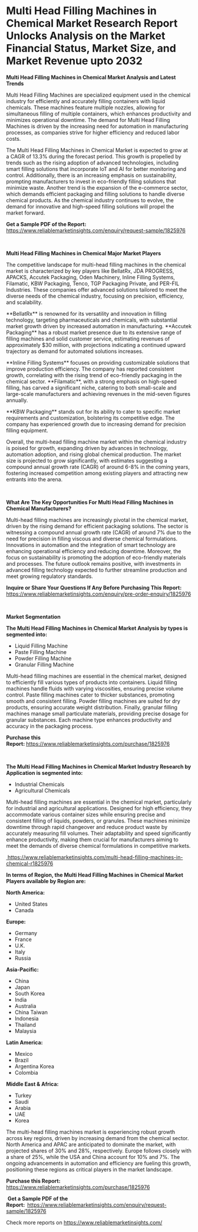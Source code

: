 <p><h1>Multi Head Filling Machines in Chemical Market Research Report Unlocks Analysis on the Market Financial Status, Market Size, and Market Revenue upto 2032</h1></p><p><strong>Multi Head Filling Machines in Chemical Market Analysis and Latest Trends</strong></p>
<p><p>Multi Head Filling Machines are specialized equipment used in the chemical industry for efficiently and accurately filling containers with liquid chemicals. These machines feature multiple nozzles, allowing for simultaneous filling of multiple containers, which enhances productivity and minimizes operational downtime. The demand for Multi Head Filling Machines is driven by the increasing need for automation in manufacturing processes, as companies strive for higher efficiency and reduced labor costs.</p><p>The Multi Head Filling Machines in Chemical Market is expected to grow at a CAGR of 13.3% during the forecast period. This growth is propelled by trends such as the rising adoption of advanced technologies, including smart filling solutions that incorporate IoT and AI for better monitoring and control. Additionally, there is an increasing emphasis on sustainability, prompting manufacturers to invest in eco-friendly filling solutions that minimize waste. Another trend is the expansion of the e-commerce sector, which demands efficient packaging and filling solutions to handle diverse chemical products. As the chemical industry continues to evolve, the demand for innovative and high-speed filling solutions will propel the market forward.</p></p>
<p><strong>Get a Sample PDF of the Report:&nbsp;</strong> <a href="https://www.reliablemarketinsights.com/enquiry/request-sample/1825976?utm_campaign=1937&utm_medium=2&utm_source=Github&utm_content=ia&utm_term=28022025&utm_id=multi-head-filling-machines-in-chemical">https://www.reliablemarketinsights.com/enquiry/request-sample/1825976</a></p>
<p>&nbsp;</p>
<p><strong>Multi Head Filling Machines in Chemical Major Market Players</strong></p>
<p><p>The competitive landscape for multi-head filling machines in the chemical market is characterized by key players like BellatRx, JDA PROGRESS, APACKS, Accutek Packaging, Oden Machinery, Inline Filling Systems, Filamatic, KBW Packaging, Tenco, TGP Packaging Private, and PER-FIL Industries. These companies offer advanced solutions tailored to meet the diverse needs of the chemical industry, focusing on precision, efficiency, and scalability.</p><p>**BellatRx** is renowned for its versatility and innovation in filling technology, targeting pharmaceuticals and chemicals, with substantial market growth driven by increased automation in manufacturing. **Accutek Packaging** has a robust market presence due to its extensive range of filling machines and solid customer service, estimating revenues of approximately $30 million, with projections indicating a continued upward trajectory as demand for automated solutions increases.</p><p>**Inline Filling Systems** focuses on providing customizable solutions that improve production efficiency. The company has reported consistent growth, correlating with the rising trend of eco-friendly packaging in the chemical sector. **Filamatic**, with a strong emphasis on high-speed filling, has carved a significant niche, catering to both small-scale and large-scale manufacturers and achieving revenues in the mid-seven figures annually.</p><p>**KBW Packaging** stands out for its ability to cater to specific market requirements and customization, bolstering its competitive edge. The company has experienced growth due to increasing demand for precision filling equipment.</p><p>Overall, the multi-head filling machine market within the chemical industry is poised for growth, expanding driven by advances in technology, automation adoption, and rising global chemical production. The market size is projected to grow significantly, with estimates suggesting a compound annual growth rate (CAGR) of around 6-8% in the coming years, fostering increased competition among existing players and attracting new entrants into the arena.</p></p>
<p>&nbsp;</p>
<p><strong>What Are The Key Opportunities For Multi Head Filling Machines in Chemical Manufacturers?</strong></p>
<p><p>Multi-head filling machines are increasingly pivotal in the chemical market, driven by the rising demand for efficient packaging solutions. The sector is witnessing a compound annual growth rate (CAGR) of around 7% due to the need for precision in filling viscous and diverse chemical formulations. Innovations in automation and the integration of smart technology are enhancing operational efficiency and reducing downtime. Moreover, the focus on sustainability is promoting the adoption of eco-friendly materials and processes. The future outlook remains positive, with investments in advanced filling technology expected to further streamline production and meet growing regulatory standards.</p></p>
<p><strong>Inquire or Share Your Questions If Any Before Purchasing This Report:</strong> <a href="https://www.reliablemarketinsights.com/enquiry/pre-order-enquiry/1825976?utm_campaign=1937&utm_medium=2&utm_source=Github&utm_content=ia&utm_term=28022025&utm_id=multi-head-filling-machines-in-chemical">https://www.reliablemarketinsights.com/enquiry/pre-order-enquiry/1825976</a></p>
<p>&nbsp;</p>
<p><strong>Market Segmentation</strong></p>
<p><strong>The Multi Head Filling Machines in Chemical Market Analysis by types is segmented into:</strong></p>
<p><ul><li>Liquid Filling Machine</li><li>Paste Filling Machine</li><li>Powder Filling Machine</li><li>Granular Filling Machine</li></ul></p>
<p><p>Multi-head filling machines are essential in the chemical market, designed to efficiently fill various types of products into containers. Liquid filling machines handle fluids with varying viscosities, ensuring precise volume control. Paste filling machines cater to thicker substances, promoting smooth and consistent filling. Powder filling machines are suited for dry products, ensuring accurate weight distribution. Finally, granular filling machines manage small particulate materials, providing precise dosage for granular substances. Each machine type enhances productivity and accuracy in the packaging process.</p></p>
<p><strong>Purchase this Report:&nbsp;</strong><a href="https://www.reliablemarketinsights.com/purchase/1825976?utm_campaign=1937&utm_medium=2&utm_source=Github&utm_content=ia&utm_term=28022025&utm_id=multi-head-filling-machines-in-chemical">https://www.reliablemarketinsights.com/purchase/1825976</a></p>
<p>&nbsp;</p>
<p><strong>The Multi Head Filling Machines in Chemical Market Industry Research by Application is segmented into:</strong></p>
<p><ul><li>Industrial Chemicals</li><li>Agricultural Chemicals</li></ul></p>
<p><p>Multi-head filling machines are essential in the chemical market, particularly for industrial and agricultural applications. Designed for high efficiency, they accommodate various container sizes while ensuring precise and consistent filling of liquids, powders, or granules. These machines minimize downtime through rapid changeover and reduce product waste by accurately measuring fill volumes. Their adaptability and speed significantly enhance productivity, making them crucial for manufacturers aiming to meet the demands of diverse chemical formulations in competitive markets.</p></p>
<p><a href="https://www.reliablemarketinsights.com/multi-head-filling-machines-in-chemical-r1825976?utm_campaign=1937&utm_medium=2&utm_source=Github&utm_content=ia&utm_term=28022025&utm_id=multi-head-filling-machines-in-chemical">&nbsp;https://www.reliablemarketinsights.com/multi-head-filling-machines-in-chemical-r1825976</a></p>
<p><strong>In terms of Region, the Multi Head Filling Machines in Chemical Market Players available by Region are:</strong></p>
<p>
    <p> <strong> North America: </strong>
        <ul>
            <li>United States</li>
            <li>Canada</li>
        </ul>
        </p> 
    <p> <strong> Europe: </strong>
        <ul>
            <li>Germany</li>
            <li>France</li>
            <li>U.K.</li>
            <li>Italy</li>
            <li>Russia</li>
        </ul>
        </p> 
    <p> <strong> Asia-Pacific: </strong>
        <ul>
            <li>China</li>
            <li>Japan</li>
            <li>South Korea</li>
            <li>India</li>
            <li>Australia</li>
            <li>China Taiwan</li>
            <li>Indonesia</li>
            <li>Thailand</li>
            <li>Malaysia</li>
        </ul>
        </p> 
    <p> <strong> Latin America: </strong>
        <ul>
            <li>Mexico</li>
            <li>Brazil</li>
            <li>Argentina Korea</li>
            <li>Colombia</li>
        </ul>
        </p> 
    <p> <strong> Middle East & Africa: </strong>
        <ul>
            <li>Turkey</li>
            <li>Saudi</li>
            <li>Arabia</li>
            <li>UAE</li>
            <li>Korea</li>
        </ul>
    </p>
    </p>
<p><p>The multi-head filling machines market is experiencing robust growth across key regions, driven by increasing demand from the chemical sector. North America and APAC are anticipated to dominate the market, with projected shares of 30% and 28%, respectively. Europe follows closely with a share of 25%, while the USA and China account for 10% and 7%. The ongoing advancements in automation and efficiency are fueling this growth, positioning these regions as critical players in the market landscape.</p></p>
<p><strong>Purchase this Report: </strong><a href="https://www.reliablemarketinsights.com/purchase/1825976?utm_campaign=1937&utm_medium=2&utm_source=Github&utm_content=ia&utm_term=28022025&utm_id=multi-head-filling-machines-in-chemical">https://www.reliablemarketinsights.com/purchase/1825976</a></p>
<p>&nbsp;<strong>Get a Sample PDF of the Report:&nbsp;&nbsp;</strong><a href="https://www.reliablemarketinsights.com/enquiry/request-sample/1825976?utm_campaign=1937&utm_medium=2&utm_source=Github&utm_content=ia&utm_term=28022025&utm_id=multi-head-filling-machines-in-chemical">https://www.reliablemarketinsights.com/enquiry/request-sample/1825976</a></p>
<p><strong></strong></p>
<p>Check more reports on <a href="https://www.reliablemarketinsights.com/?utm_campaign=1937&utm_medium=2&utm_source=Github&utm_content=ia&utm_term=28022025&utm_id=multi-head-filling-machines-in-chemical">https://www.reliablemarketinsights.com/</a></p>